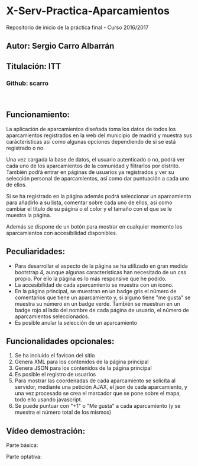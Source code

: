 # X-Serv-Practica-Aparcamientos
Repositorio de inicio de la práctica final - Curso 2016/2017

<h2>Autor: Sergio Carro Albarrán </h2>
<h2>Titulación: ITT </h2>
<h3>Github: scarro</h3>
<br/>
<h2>Funcionamiento:</h2>

<p>La aplicación de aparcamientos diseñada toma los datos de todos los aparcamientos registrados en la web del municipio de madrid y muestra sus carácteristicas así como algunas opciones dependiendo de si se está registrado o no.</p>

<p>Una vez cargada la base de datos, el usuario autenticado o no, podrá ver cada uno de los aparcamientos de la comunidad y filtrarlos por distrito. También podŕá entrar en páginas de usuarios ya registrados y ver su selección personal de aparcamientos, así como dar puntuación a cada uno de ellos.</p>
<p>Si se ha registrado en la página además podrá seleccionar un aparcamiento para añadirlo a su lista, comentar sobre cada uno de ellos, así como cambiar el título de su página o el color y el tamaño con el que se le muestra la página.</p>
<p>Además se dispone de un botón para mostrar en cualquier momento los aparcamientos con accesibilidad disponibles.</h2>
<h2>Peculiaridades:</h2>
<ul>
    <li>Para desarrollar el aspecto de la página se ha utilizado en gran medida bootstrap 4, aunque algunas características han necesitado de un css propio. Por ello la página es lo más responsive que he podido.</li>
    <li>La accesibilidad de cada aparcamiento se muestra con un icono.</li>
    <li>En la página principal, se muestran en un badge gris el número de comentarios que tiene un aparcamiento y, si alguno tiene "me gusta" se muestra su número en un badge verde. También se muestran en un badge rojo al lado del nombre de cada página de usuario, el número de aparcamientos seleccionados.</li>
    <li>Es posible anular la selección de un aparcamiento</li>
</ul>
<h2>Funcionalidades opcionales:</h2>
<ol>
    <li>Se ha incluido el favicon del sitio</li>
    <li>Genera XML para los contenidos de la página principal</li>
    <li>Genera JSON para los contenidos de la página principal</li>
    <li>Es posible el registro de usuarios</li>
    <li>Para mostrar las coordenadas de cada aparcamiento se solicita al servidor, mediante una petición AJAX, el json de cada aparcamiento, y una vez procesado se crea el marcador que se pone sobre el mapa, todo ello usando javascript. </li>
    <li>Se puede puntuar con "+1" o "Me gusta" a cada aparcamiento (y se muestra el número total de los mismos)</li>
</ol>
<h2>Vídeo demostración:</h2>
<p>Parte básica:</p>
<p>Parte optativa:</p>